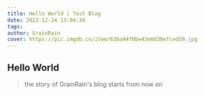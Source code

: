 ```yaml
---
title: Hello World | Test Blog
date: 2022-12-24 13:04:34
tags:
author: GrainRain
cover: https://pic.imgdb.cn/item/63ba94f0be43e0d30efced59.jpg
---
```



## Hello World

> the story of GrainRain's blog starts from now on